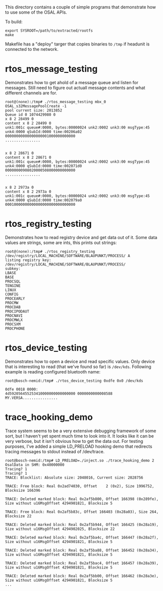 This directory contains a couple of simple programs that demonstrate how to use some of the OSAL APIs.


To build:
```
export SYSROOT=/path/to/extracted/rootfs
make
```
Makefile has a "deploy" targer that copies binaries to `/tmp` if headunit is connected to the network.

# rtos_message_testing 
Demonstrates how to get ahold of a message queue and listen for messages. Still need to figure out actuall message contents and what different channels are for.

```
root@(none):/tmp# ./rtos_message_testing mbx_0
OSAL_s32MessagePoolCreate -1
pool current size: 2013852 
Queue id 0 1074429980 0
x 8 2 28499 0
content x 8 2 28499 0
unk1:001c queue#:0000, bytes:00000024 unk2:0002 unk3:00 msgType:45 unk4:0000 qSubId:0000 time:00206a02
00000000000000000001000000000000                                   ................


x 8 2 28671 0
content x 8 2 28671 0
unk1:001c queue#:0000, bytes:00000024 unk2:0002 unk3:00 msgType:45 unk4:0000 qSubId:0000 time:002071d0
00000000908020000508000000000000                                   ................


x 8 2 2973a 0
content x 8 2 2973a 0
unk1:001c queue#:0000, bytes:00000024 unk2:0002 unk3:00 msgType:45 unk4:0000 qSubId:0000 time:002079a0
00010000000000000000000000000000
```

# rtos_registry_testing

Demonstrates how to read registry device and get data out of it. Some data values are strings, some are ints, this prints out strings:

```
root@(none):/tmp# ./rtos_registry_testing /dev/registry/LOCAL_MACHINE/SOFTWARE/BLAUPUNKT/PROCESS/ A
listing registry key: /dev/registry/LOCAL_MACHINE/SOFTWARE/BLAUPUNKT/PROCESS/
subkey:
LBASE
BASE
PROCSQL
TENGINE
LINUX
CONFIG
PROCEARLY
PROCMW
PROCDAB
PROCIPODAUT
PROCNAVI
PROCMWLX
PROCSXM
PROCPHONE
```

# rtos_device_testing

Demonstrates how to open a device and read specific values. Only device that is interesting to read (that we've found so far) is `/dev/kds`. Following example is reading configured bluetooth name:

```
root@bosch-nemid:/tmp# ./rtos_device_testing 0xdfe 0x0 /dev/kds   

0dfe 0018 0000:
4d592056455253410000000000000000 0000000000008588                  MY.VERSA................

```


# trace_hooking_demo

Trace system seems to be a very extensive debugging framework of some sort, but I haven't yet spent much time to look into it. It looks like it can be very verbose, but it isn't obvious how to get the data out.
    For testing purposes, I've added a simple LD_PRELOAD hooking demo that redirects tracing messages to stdout instead of /dev/trace.
```
root@bosch-nemid:/tmp# LD_PRELOAD=./inject.so ./trace_hooking_demo 2
OsalData in SHM: 0x40000000
Tracing? 1
Tracing? 1
TRACE: Blocklist: Absolute size: 2048016, Current size: 2028756

TRACE: Free block: Real 0x2ad74030, Offset    2 (0x2), Size 1996752, Blocksize 166396 

TRACE: Deleted marked block: Real 0x2af5b800, Offset 166398 (0x289fe), Size without u16MsgOffset 4294901821, Blocksize 5 

TRACE: Free block: Real 0x2af5b83c, Offset 166403 (0x28a03), Size 264, Blocksize 22 

TRACE: Deleted marked block: Real 0x2af5b944, Offset 166425 (0x28a19), Size without u16MsgOffset 4294902025, Blocksize 22 

TRACE: Deleted marked block: Real 0x2af5ba4c, Offset 166447 (0x28a2f), Size without u16MsgOffset 4294901821, Blocksize 5 

TRACE: Deleted marked block: Real 0x2af5ba88, Offset 166452 (0x28a34), Size without u16MsgOffset 4294901821, Blocksize 5 

TRACE: Deleted marked block: Real 0x2af5bac4, Offset 166457 (0x28a39), Size without u16MsgOffset 4294901821, Blocksize 5 

TRACE: Deleted marked block: Real 0x2af5bb00, Offset 166462 (0x28a3e), Size without u16MsgOffset 4294901821, Blocksize 5 
...
```
    
